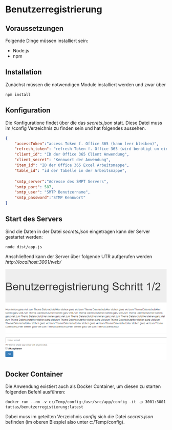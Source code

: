 # Benutzerregistrierung
## Voraussetzungen
Folgende Dinge müssen installiert sein:
- Node.js
- npm
## Installation
Zunächst müssen die notwendigen Module installiert werden und zwar über
```
npm install
```

## Konfiguration 
Die Konfiguratione findet über die das *secrets.json* statt. Diese Datei muss im /config Verzeichnis zu finden sein und hat folgendes aussehen.
```json
{
    "accessToken":"access Token f. Office 365 (kann leer bleiben)",
    "refresh_token": "refresh Token f. Office 365 (wird benötigt um ein neues accessToken anzufordern",
    "client_id": "ID der Office 365 Client Anwendung",
    "client_secret": "Kennwort der Anwendung",
    "item_id": "ID der Office 365 Excel Arbeitsmappe",
    "table_id": "id der Tabelle in der Arbeitsmappe",

    "smtp_server":"Adresse des SMPT Servers",
    "smtp_port": 587,
    "smtp_user": "SMTP Benutzername",
    "smtp_password":"STMP Kennwort"
}
```

## Start des Servers
Sind die Daten in der Datei *secrets.json* eingetragen kann der Server gestartet werden:
```
node dist/app.js
```

Anschließend kann der Server über folgende UTR aufgerufen werden *http://localhost:3001/web/*

![Welcome Seite](screen1.PNG)

## Docker Container
Die Anwendung existiert auch als Docker Container, um diesen zu starten folgenden Befehl ausführen:
```
docker run --rm -v c:/Temp/config:/usr/src/app/config -it -p 3001:3001 tuttas/benutzerregistierung:latest
```

Dabei muss im geteilten Verzeichnis *config* sich die Datei *secrets.json* befinden (im oberen Biespiel also unter c:/Temp/config).